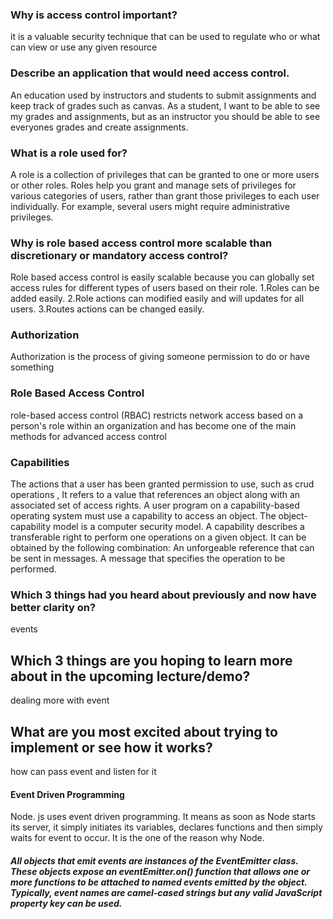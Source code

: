 ### Why is access control important?

it is a valuable security technique that can be used to regulate who or what can view or use any given resource

### Describe an application that would need access control.

An education used by instructors and students to submit assignments and keep track of grades such as canvas. As a student, I want to be able to see my grades and assignments, but as an instructor you should be able to see everyones grades and create assignments.

### What is a role used for?

A role is a collection of privileges that can be granted to one or more users or other roles. Roles help you grant and manage sets of privileges for various categories of users, rather than grant those privileges to each user individually. For example, several users might require administrative privileges.

### Why is role based access control more scalable than discretionary or mandatory access control?

Role based access control is easily scalable because you can globally set access rules for different types of users based on their role.
1.Roles can be added easily.
2.Role actions can modified easily and will updates for all users.
3.Routes actions can be changed easily.

### Authorization

Authorization is the process of giving someone permission to do or have something

### Role Based Access Control

role-based access control (RBAC) restricts network access based on a person's role within an organization and has become one of the main methods for advanced access control

### Capabilities

The actions that a user has been granted permission to use, such as crud operations , It refers to a value that references an object along with an associated set of access rights. A user program on a capability-based operating system must use a capability to access an object. The object-capability model is a computer security model. A capability describes a transferable right to perform one operations on a given object. It can be obtained by the following combination: An unforgeable reference that can be sent in messages. A message that specifies the operation to be performed.

### Which 3 things had you heard about previously and now have better clarity on?

events

## Which 3 things are you hoping to learn more about in the upcoming lecture/demo?

dealing more with event

## What are you most excited about trying to implement or see how it works?

how can pass event and listen for it

#### Event Driven Programming

Node. js uses event driven programming. It means as soon as Node starts its server, it simply initiates its variables, declares functions and then simply waits for event to occur. It is the one of the reason why Node.

##### All objects that emit events are instances of the EventEmitter class. These objects expose an eventEmitter.on() function that allows one or more functions to be attached to named events emitted by the object. Typically, event names are camel-cased strings but any valid JavaScript property key can be used.

